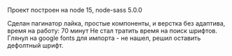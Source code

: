 Проект построен на node 15, node-sass 5.0.0

Сделан пагинатор лайка, простые компоненты, и верстка без адаптива, время на работу: 70 минут
Не стал тратить время на поиск шрифтов. Глянул на google fonts для импорта - не нашел, решил оставить дефолтный шрифт.